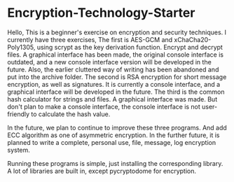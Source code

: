 # Encryption-Technology-Starter
Hello, This is a beginner's exercise on encryption and security techniques.
I currently have three exercises,
The first is AES-GCM and xChaCha20-Poly1305, using scrypt as the key derivation function. Encrypt and decrypt files. A graphical interface has been made, the original console interface is outdated, and a new console interface version will be developed in the future. Also, the earlier cluttered way of writing has been abandoned and put into the archive folder.
The second is RSA encryption for short message encryption, as well as signatures. It is currently a console interface, and a graphical interface will be developed in the future.
The third is the common hash calculator for strings and files. A graphical interface was made. But don't plan to make a console interface, the console interface is not user-friendly to calculate the hash value.

In the future, we plan to continue to improve these three programs. And add ECC algorithm as one of asymmetric encryption.
In the further future, it is planned to write a complete, personal use, file, message, log encryption system.

Running these programs is simple, just installing the corresponding library.
A lot of libraries are built in, except pycryptodome for encryption.
